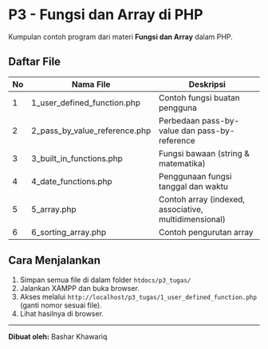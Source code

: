 # P3 - Fungsi dan Array di PHP

Kumpulan contoh program dari materi **Fungsi dan Array** dalam PHP.

## Daftar File
| No | Nama File | Deskripsi |
|----|------------|------------|
| 1 | 1_user_defined_function.php | Contoh fungsi buatan pengguna |
| 2 | 2_pass_by_value_reference.php | Perbedaan pass-by-value dan pass-by-reference |
| 3 | 3_built_in_functions.php | Fungsi bawaan (string & matematika) |
| 4 | 4_date_functions.php | Penggunaan fungsi tanggal dan waktu |
| 5 | 5_array.php | Contoh array (indexed, associative, multidimensional) |
| 6 | 6_sorting_array.php | Contoh pengurutan array |

## Cara Menjalankan
1. Simpan semua file di dalam folder `htdocs/p3_tugas/`
2. Jalankan XAMPP dan buka browser.
3. Akses melalui `http://localhost/p3_tugas/1_user_defined_function.php` (ganti nomor sesuai file).
4. Lihat hasilnya di browser.

---

**Dibuat oleh:** Bashar Khawariq
